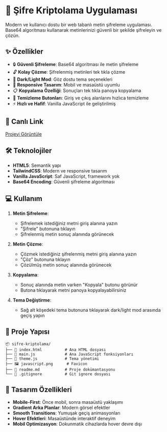 # 🔐 Şifre Kriptolama Uygulaması

Modern ve kullanıcı dostu bir web tabanlı metin şifreleme uygulaması. Base64 algoritması kullanarak metinlerinizi güvenli bir şekilde şifreleyin ve çözün.

## ✨ Özellikler

- 🔒 **Güvenli Şifreleme**: Base64 algoritması ile metin şifreleme
- 🔓 **Kolay Çözme**: Şifrelenmiş metinleri tek tıkla çözme
- 🌙 **Dark/Light Mod**: Göz dostu tema seçenekleri
- 📱 **Responsive Tasarım**: Mobil ve masaüstü uyumlu
- 📋 **Kopyalama Özelliği**: Sonuçları tek tıkla panoya kopyalama
- 🧹 **Temizleme Butonları**: Giriş ve çıkış alanlarını hızlıca temizleme
- ⚡ **Hızlı ve Hafif**: Vanilla JavaScript ile geliştirilmiş

## 🚀 Canlı Link

[Projeyi Görüntüle](https://melihcandemir.github.io/PasswordApp/)

## 🛠️ Teknolojiler

- **HTML5**: Semantik yapı
- **TailwindCSS**: Modern ve responsive tasarım
- **Vanilla JavaScript**: Saf JavaScript, framework yok
- **Base64 Encoding**: Güvenli şifreleme algoritması

## 💻 Kullanım

1. **Metin Şifreleme**:

   - Şifrelemek istediğiniz metni giriş alanına yazın
   - "Şifrele" butonuna tıklayın
   - Şifrelenmiş metin sonuç alanında görünecek

2. **Metin Çözme**:

   - Çözmek istediğiniz şifrelenmiş metni giriş alanına yazın
   - "Çöz" butonuna tıklayın
   - Çözülmüş metin sonuç alanında görünecek

3. **Kopyalama**:

   - Sonuç alanında metin varken "Kopyala" butonu görünür
   - Butona tıklayarak metni panoya kopyalayabilirsiniz

4. **Tema Değiştirme**:
   - Sağ alt köşedeki tema butonuna tıklayarak dark/light mod arasında geçiş yapın

## 📁 Proje Yapısı

```
📦 sifre-kriptolama/
├── 📄 index.html          # Ana HTML dosyası
├── 📄 main.js             # Ana JavaScript fonksiyonları
├── 📄 theme.js            # Tema yönetimi
├── 🖼️ javascript.png      # Favicon
├── 📄 readme.md           # Proje dokümantasyonu
└── 📄 .gitignore          # Git ignore dosyası
```

## 🎨 Tasarım Özellikleri

- **Mobile-First**: Önce mobil, sonra masaüstü yaklaşımı
- **Gradient Arka Planlar**: Modern görsel efektler
- **Smooth Transitions**: Yumuşak geçiş animasyonları
- **Hover Efektleri**: Masaüstünde interaktif deneyim
- **Mobil Optimizasyon**: Dokunmatik cihazlarda hover devre dışı
